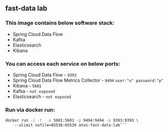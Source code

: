## fast-data lab 
### This image contains below software stack:
- Spring Cloud Data Flow
- Kafka
- Elasticsearch
- Kibana

### You can access each service on below ports:
- Spring Cloud Data Flow - ```9393```
- Spring Cloud Data Flow Metrics Collector - ```9494``` ```user:"u" password:"p"```
- Kibana - ```5601```
- Kafka - ```not exposed```
- Elasticsearch - ```not exposed```

### Run via docker run:
```bash
docker run -i -t  -p 5601:5601 -p 9494:9494 -p 9393:9393 \ 
	--ulimit nofile=65536:65536 atos-fast-data-lab```